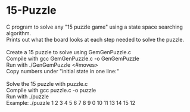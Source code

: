 # 15-Puzzle
C program to solve any "15 puzzle game" using a state space searching algorithm.\
Prints out what the board looks at each step needed to solve the puzzle.\
\
Create a 15 puzzle to solve using GemGenPuzzle.c\
Compile with gcc GemGenPuzzle.c -o GenGemPuzzle\
Run with ./GenGemPuzzle <#moves>\
Copy numbers under "initial state in one line:"\
\
Solve the 15 puzzle with puzzle.c\
Compile with gcc puzzle.c -o puzzle\
Run with ./puzzle <paste puzzle>\
Example: ./puzzle 1 2 3 4 5 6 7 8 9 0 10 11 13 14 15 12

